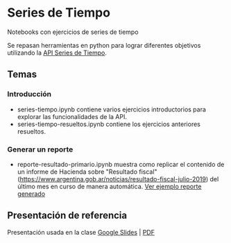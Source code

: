 # Series de Tiempo
Notebooks con ejercicios de series de tiempo


Se repasan herramientas en python para lograr diferentes objetivos utilizando la [API Series de Tiempo](https://apis.datos.gob.ar/series).

## Temas

### Introducción

* series-tiempo.ipynb contiene varios ejercicios introductorios para explorar las funcionalidades de la API.
* series-tiempo-resueltos.ipynb contiene los ejercicios anteriores resueltos.

### Generar un reporte

* reporte-resultado-primario.ipynb muestra como replicar el contenido de un informe de Hacienda sobre "Resultado fiscal" (https://www.argentina.gob.ar/noticias/resultado-fiscal-julio-2019) del último mes en curso de manera automática. [Ver ejemplo reporte generado](https://datosgobar.github.io/analisis-datos-python/Ejercicios/reportes/resultado-primario.html)

## Presentación de referencia  

Presentación usada en la clase [Google Slides](https://docs.google.com/presentation/d/1-KYHA4Nx7vQF2SKH0J_uDjVFYFZ2RwPoZvSD9EWGKOs) | [PDF](https://docs.google.com/presentation/d/1-KYHA4Nx7vQF2SKH0J_uDjVFYFZ2RwPoZvSD9EWGKOs/export/pdf)
